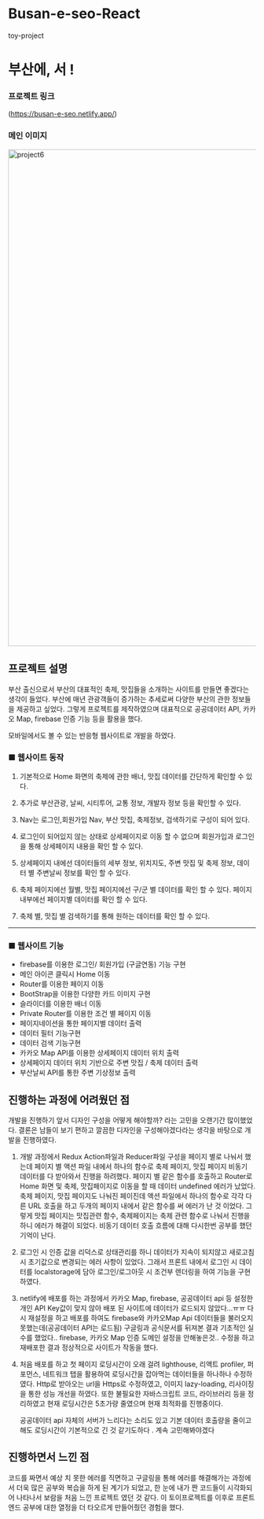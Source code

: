 # Busan-e-seo-React
toy-project


# 부산에, 서 !

### 프로젝트 링크

(https://busan-e-seo.netlify.app/)


### 메인 이미지
<img width="1010" alt="project6" src="https://github.com/whdgjs7300/Busan-e-seo-React/assets/112137464/e3086c21-aced-487b-b1cb-b9511f9a2249">


## 프로젝트 설명

부산 출신으로서 부산의 대표적인 축제, 맛집들을 소개하는 사이트를 만들면 좋겠다는 생각이 들었다. 부산에 매년 관광객들이 증가하는 추세로써 다양한 부산의 관한 정보들을 제공하고 싶었다. 그렇게 프로젝트를 제작하였으며 대표적으로 공공데이터 API, 카카오 Map, firebase 인증 기능 등을 활용을 했다. 

모바일에서도 볼 수 있는 반응형 웹사이트로 개발을 하였다.

### **■ 웹사이트 동작**

1. 기본적으로 Home 화면의 축제에 관한 배너, 맛집 데이터를 간단하게 확인할 수 있다.

2. 추가로 부산관광, 날씨, 시티투어, 교통 정보, 개발자 정보 등을 확인할 수 있다.

3. Nav는 로그인,회원가입 Nav, 부산 맛집, 축제정보, 검색하기로 구성이 되어 있다.

4. 로그인이 되어있지 않는 상태로 상세페이지로 이동 할 수 없으며 회원가입과 로그인을 통해 상세페이지 내용을 확인 할 수 있다.

1. 상세페이지 내에선 데이터들의 세부 정보, 위치지도, 주변 맛집 및 축제 정보, 데이터 별 주변날씨 정보를 확인 할 수 있다.
2. 축제 페이지에선 월별, 맛집 페이지에선 구/군 별 데이터를 확인 할 수 있다. 페이지 내부에선 페이지별 데이터를 확인 할 수 있다.
3. 축제 별, 맛집 별 검색하기를 통해 원하는 데이터를 확인 할 수 있다.

---

### **■ 웹사이트 기능**

- firebase를 이용한 로그인/ 회원가입 (구글연동) 기능 구현
- 메인 아이콘 클릭시 Home 이동
- Router를 이용한 페이지 이동
- BootStrap을 이용한 다양한 카드 이미지 구현
- 슬라이더를 이용한 배너 이동
- Private Router를 이용한 조건 별 페이지 이동
- 페이지네이션을 통한 페이지별 데이터 출력
- 데이터 필터 기능구현
- 데이터 검색 기능구현
- 카카오 Map API를 이용한 상세페이지 데이터 위치 출력
- 상세페이지 데이터 위치 기반으로 주변 맛집 / 축제 데이터 출력
- 부산날씨 API를 통한 주변 기상정보 출력

## 진행하는 과정에 어려웠던 점

개발을 진행하기 앞서 디자인 구성을 어떻게 해야할까? 라는 고민을 오랜기간 많이했었다. 결론은 남들이 보기 편하고 깔끔한 디자인을 구성해야겠다라는 생각을 바탕으로 개발을 진행하였다. 

1. 개발 과정에서 Redux Action파일과 Reducer파일 구성을 페이지 별로 나눠서 했는데 페이지 별 액션 파일 내에서 하나의 함수로 축제 페이지, 맛집 페이지 비동기 데이터를 다 받아와서 진행을 하려했다. 페이지 별 같은 함수를 호출하고 Router로 Home 화면 및 축제, 맛집페이지로 이동을 할 때 데이터 undefined 에러가 났었다. 축제 페이지, 맛집 페이지도 나눠진 페이진데 액션 파일에서 하나의 함수로 각각 다른 URL 호출을 하고 두개의 페이지 내에서 같은 함수를 써 에러가 난 것 이었다. 그렇게 맛집 페이지는 맛집관련 함수, 축제페이지는 축제 관련 함수로 나눠서 진행을 하니 에러가 해결이 되었다. 비동기 데이터 호출 흐름에 대해 다시한번 공부를 했던 기억이 난다. 

2. 로그인 시 인증 값을 리덕스로 상태관리를 하니 데이터가 지속이 되지않고 새로고침 시 초기값으로 변경되는 에러 사항이 있었다. 그래서 프론트 내에서 로그인 시 데이터를 localstorage에 담아 로그인/로그아웃 시 조건부 렌더링을 하여 기능을 구현하였다.

3. netlify에 배포를 하는 과정에서 카카오 Map, firebase, 공공데이터 api 등 설정한 개인 API Key값이 맞지 않아 배포 된 사이트에 데이터가 로드되지 않았다…ㅠㅠ 다시 재설정을 하고 배포를 하여도 firebase와 카카오Map Api 데이터들을 불러오지 못했는데(공공데이터 API는 로드됨) 구글링과 공식문서를 뒤져본 결과 기초적인 실수를 했었다.. firebase, 카카오 Map 인증 도메인 설정을 안해놓은것.. 수정을 하고 재배포한 결과 정상적으로 사이트가 작동을 했다.

4. 처음 배포를 하고 첫 페이지 로딩시간이 오래 걸려 lighthouse, 리액트 profiler, 퍼포먼스, 네트워크 탭을 활용하여 로딩시간을 잡아먹는 데이터들을 하나하나 수정하였다. Http로 받아오는 url을 Https로 수정하였고, 이미지 lazy-loading, 리사이징을 통한 성능 개선을 하였다. 또한 불필요한 자바스크립트 코드, 라이브러리 등을 정리하였고 현재 로딩시간은 5초가량 줄였으며  현재 최적화를 진행중이다.
    
    공공데이터 api 자체의 서버가 느리다는 소리도 있고 기본 데이터 호출량을 줄이고 해도 로딩시간이 기본적으로 긴 것 같기도하다 . 계속 고민해봐야겠다

## 진행하면서 느낀 점

코드를 짜면서 예상 치 못한 에러를 직면하고 구글링을 통해 에러를 해결해가는 과정에서 더욱 많은 공부와 복습을 하게 된 계기가 되었고, 한 눈에 내가 짠 코드들이 시각화되어 나타나서 보람을 처음 느낀 프로젝트 였던 것 같다.  이 토이프로젝트를 이후로 프론트엔드 공부에 대한 열정을 더 타오르게 만들어줬던 경험을 했다.
